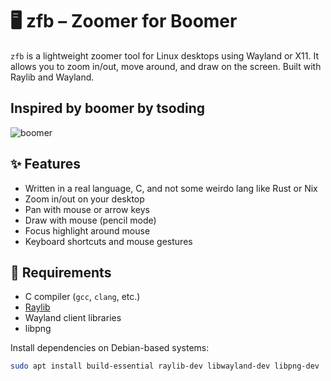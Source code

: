 # 🖥️ zfb – Zoomer for Boomer

`zfb` is a lightweight zoomer tool for Linux desktops using Wayland or X11. It allows you to zoom in/out, move around, and draw on the screen. Built with Raylib and Wayland.

## Inspired by boomer by tsoding

![boomer](https://github.com/tsoding/boomer)

## ✨ Features

- Written in a real language, C, and not some weirdo lang like Rust or Nix  
- Zoom in/out on your desktop  
- Pan with mouse or arrow keys  
- Draw with mouse (pencil mode)  
- Focus highlight around mouse  
- Keyboard shortcuts and mouse gestures  

## 🧰 Requirements

- C compiler (`gcc`, `clang`, etc.)  
- [Raylib](https://www.raylib.com/)  
- Wayland client libraries  
- libpng  

Install dependencies on Debian-based systems:

```bash
sudo apt install build-essential raylib-dev libwayland-dev libpng-dev
